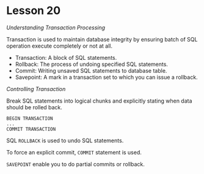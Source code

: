 # Lesson 20

*Understanding Transaction Processing*

Transaction is used to maintain database integrity by ensuring batch of SQL operation execute completely or not at all.

- Transaction: A block of SQL statements.
- Rollback: The process of undoing specified SQL statements.
- Commit: Writing unsaved SQL statements to database table.
- Savepoint: A mark in a transaction set to which you can issue a rollback.

*Controlling Transaction*

Break SQL statements into logical chunks and explicitly stating when data should be rolled back.

```
BEGIN TRANSACTION
...
COMMIT TRANSACTION
```

SQL `ROLLBACK` is used to undo SQL statements.

To force an explicit commit, `COMMIT` statement is used.

`SAVEPOINT` enable you to do partial commits or rollback.
